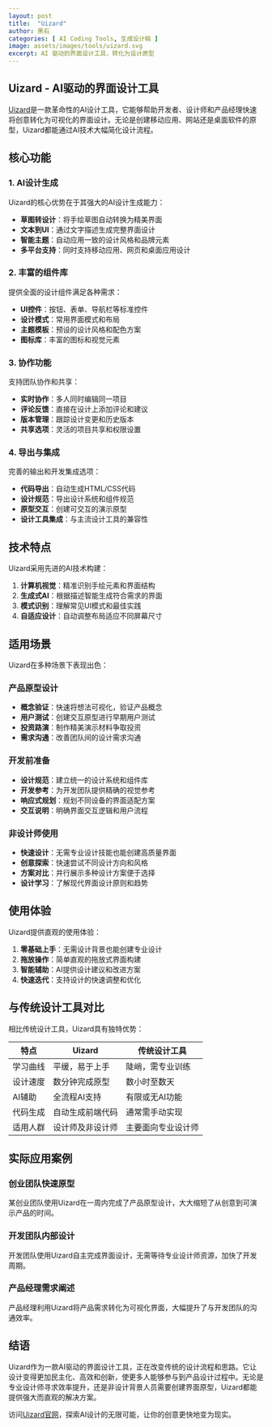 ```yaml
---
layout: post
title:  "Uizard"
author: 黑石
categories: [ AI Coding Tools, 生成设计稿 ]
image: assets/images/tools/uizard.svg
excerpt: AI 驱动的界面设计工具，转化为设计原型
---
```


## Uizard - AI驱动的界面设计工具

[Uizard](https://uizard.com/)是一款革命性的AI设计工具，它能够帮助开发者、设计师和产品经理快速将创意转化为可视化的界面设计。无论是创建移动应用、网站还是桌面软件的原型，Uizard都能通过AI技术大幅简化设计流程。

## 核心功能

### 1. AI设计生成

Uizard的核心优势在于其强大的AI设计生成能力：

- **草图转设计**：将手绘草图自动转换为精美界面
- **文本到UI**：通过文字描述生成完整界面设计
- **智能主题**：自动应用一致的设计风格和品牌元素
- **多平台支持**：同时支持移动应用、网页和桌面应用设计

### 2. 丰富的组件库

提供全面的设计组件满足各种需求：

- **UI控件**：按钮、表单、导航栏等标准控件
- **设计模式**：常用界面模式和布局
- **主题模板**：预设的设计风格和配色方案
- **图标库**：丰富的图标和视觉元素

### 3. 协作功能

支持团队协作和共享：

- **实时协作**：多人同时编辑同一项目
- **评论反馈**：直接在设计上添加评论和建议
- **版本管理**：跟踪设计变更和历史版本
- **共享选项**：灵活的项目共享和权限设置

### 4. 导出与集成

完善的输出和开发集成选项：

- **代码导出**：自动生成HTML/CSS代码
- **设计规范**：导出设计系统和组件规范
- **原型交互**：创建可交互的演示原型
- **设计工具集成**：与主流设计工具的兼容性

## 技术特点

Uizard采用先进的AI技术构建：

1. **计算机视觉**：精准识别手绘元素和界面结构
2. **生成式AI**：根据描述智能生成符合需求的界面
3. **模式识别**：理解常见UI模式和最佳实践
4. **自适应设计**：自动调整布局适应不同屏幕尺寸

## 适用场景

Uizard在多种场景下表现出色：

### 产品原型设计

- **概念验证**：快速将想法可视化，验证产品概念
- **用户测试**：创建交互原型进行早期用户测试
- **投资路演**：制作精美演示材料争取投资
- **需求沟通**：改善团队间的设计需求沟通

### 开发前准备

- **设计规范**：建立统一的设计系统和组件库
- **开发参考**：为开发团队提供精确的视觉参考
- **响应式规划**：规划不同设备的界面适配方案
- **交互说明**：明确界面交互逻辑和用户流程

### 非设计师使用

- **快速设计**：无需专业设计技能也能创建高质量界面
- **创意探索**：快速尝试不同设计方向和风格
- **方案对比**：并行展示多种设计方案便于选择
- **设计学习**：了解现代界面设计原则和趋势

## 使用体验

Uizard提供直观的使用体验：

1. **零基础上手**：无需设计背景也能创建专业设计
2. **拖放操作**：简单直观的拖放式界面构建
3. **智能辅助**：AI提供设计建议和改进方案
4. **快速迭代**：支持设计的快速调整和优化

## 与传统设计工具对比

相比传统设计工具，Uizard具有独特优势：

| 特点 | Uizard | 传统设计工具 |
|------|------------|---------|
| 学习曲线 | 平缓，易于上手 | 陡峭，需专业训练 |
| 设计速度 | 数分钟完成原型 | 数小时至数天 |
| AI辅助 | 全流程AI支持 | 有限或无AI功能 |
| 代码生成 | 自动生成前端代码 | 通常需手动实现 |
| 适用人群 | 设计师及非设计师 | 主要面向专业设计师 |

## 实际应用案例

### 创业团队快速原型

某创业团队使用Uizard在一周内完成了产品原型设计，大大缩短了从创意到可演示产品的时间。

### 开发团队内部设计

开发团队使用Uizard自主完成界面设计，无需等待专业设计师资源，加快了开发周期。

### 产品经理需求阐述

产品经理利用Uizard将产品需求转化为可视化界面，大幅提升了与开发团队的沟通效率。

## 结语

Uizard作为一款AI驱动的界面设计工具，正在改变传统的设计流程和思路。它让设计变得更加民主化、高效和创新，使更多人能够参与到产品设计过程中。无论是专业设计师寻求效率提升，还是非设计背景人员需要创建界面原型，Uizard都能提供强大而直观的解决方案。

访问[Uizard官网](https://uizard.com/)，探索AI设计的无限可能，让你的创意更快地变为现实。 